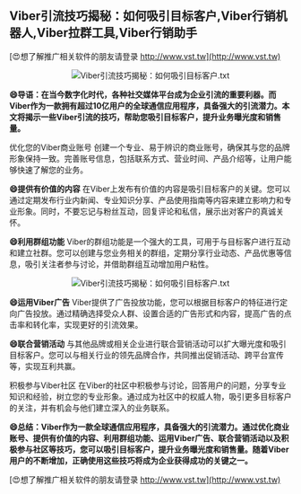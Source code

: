 ## **Viber引流技巧揭秘：如何吸引目标客户,Viber行销机器人,Viber拉群工具,Viber行销助手**

[😍想了解推广相关软件的朋友请登录 http://www.vst.tw](http://www.vst.tw)

 <center><img src="https://vst.tw/MP4/tuiguang/png/4.png" alt="Viber引流技巧揭秘：如何吸引目标客户.txt"></center>

**😄导语：在当今数字化时代，各种社交媒体平台成为企业引流的重要利器。而Viber作为一款拥有超过10亿用户的全球通信应用程序，具备强大的引流潜力。本文将揭示一些Viber引流的技巧，帮助您吸引目标客户，提升业务曝光度和销售量。**

优化您的Viber商业账号
创建一个专业、易于辨识的商业账号，确保其与您的品牌形象保持一致。完善账号信息，包括联系方式、营业时间、产品介绍等，让用户能够快速了解您的业务。

**😄提供有价值的内容**
在Viber上发布有价值的内容是吸引目标客户的关键。您可以通过定期发布行业内新闻、专业知识分享、产品使用指南等内容来建立影响力和专业形象。同时，不要忘记与粉丝互动，回复评论和私信，展示出对客户的真诚关怀。

**😄利用群组功能**
Viber的群组功能是一个强大的工具，可用于与目标客户进行互动和建立社群。您可以创建与您业务相关的群组，定期分享行业动态、产品优惠等信息，吸引关注者参与讨论，并借助群组互动增加用户粘性。

 <center><img src="https://vst.tw/MP4/tuiguang/png/5.png" alt="Viber引流技巧揭秘：如何吸引目标客户.txt"></center>

**😄运用Viber广告**
Viber提供了广告投放功能，您可以根据目标客户的特征进行定向广告投放。通过精确选择受众人群、设置合适的广告形式和内容，提高广告的点击率和转化率，实现更好的引流效果。

**😄联合营销活动**
与其他品牌或相关企业进行联合营销活动可以扩大曝光度和吸引目标客户。您可以与相关行业的领先品牌合作，共同推出促销活动、跨平台宣传等，实现互利共赢。

积极参与Viber社区
在Viber的社区中积极参与讨论，回答用户的问题，分享专业知识和经验，树立您的专业形象。通过成为社区中的权威人物，吸引更多目标客户的关注，并有机会与他们建立深入的业务联系。

**😄总结：Viber作为一款全球通信应用程序，具备强大的引流潜力。通过优化商业账号、提供有价值的内容、利用群组功能、运用Viber广告、联合营销活动以及积极参与社区等技巧，您可以吸引目标客户，提升业务曝光度和销售量。随着Viber用户的不断增加，正确使用这些技巧将成为企业获得成功的关键之一。**

[😍想了解推广相关软件的朋友请登录 http://www.vst.tw](http://www.vst.tw)




